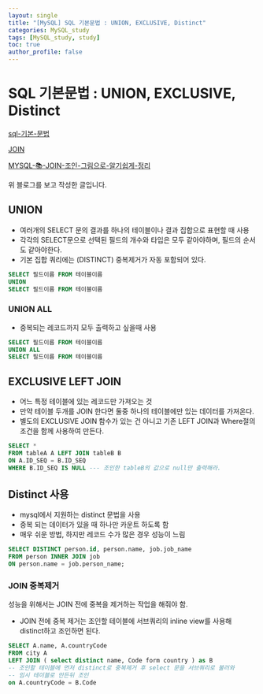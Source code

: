 ```yaml
---
layout: single
title: "[MySQL] SQL 기본문법 : UNION, EXCLUSIVE, Distinct"
categories: MySQL_study
tags: [MySQL_study, study]
toc: true
author_profile: false
---
```


# SQL 기본문법 : UNION, EXCLUSIVE, Distinct

[sql-기본-문법](https://hongong.hanbit.co.kr/sql-%EA%B8%B0%EB%B3%B8-%EB%AC%B8%EB%B2%95-joininner-outer-cross-self-join/)

[JOIN](https://velog.io/@wijoonwu/JOIN)

[MYSQL-📚-JOIN-조인-그림으로-알기쉽게-정리](https://inpa.tistory.com/entry/MYSQL-%F0%9F%93%9A-JOIN-%EC%A1%B0%EC%9D%B8-%EA%B7%B8%EB%A6%BC%EC%9C%BC%EB%A1%9C-%EC%95%8C%EA%B8%B0%EC%89%BD%EA%B2%8C-%EC%A0%95%EB%A6%AC)

위 블로그를 보고 작성한 글입니다.

## UNION

- 여러개의 SELECT 문의 결과를 하나의 테이블이나 결과 집합으로 표현할 때 사용
- 각각의 SELECT문으로 선택된 필드의 개수와 타입은 모두 같아야하며, 필드의 순서도 같아야한다.
- 기본 집합 쿼리에는 (DISTINCT) 중복제거가 자동 포함되어 있다.

```sql
SELECT 필드이름 FROM 테이블이름
UNION
SELECT 필드이름 FROM 테이블이름
```

### UNION ALL

- 중복되는 레코드까지 모두 출력하고 싶을때 사용

```sql
SELECT 필드이름 FROM 테이블이름
UNION ALL
SELECT 필드이름 FROM 테이블이름
```

## EXCLUSIVE LEFT JOIN

- 어느 특정 테이블에 있는 레코드만 가져오는 것
- 만약 테이블 두개를 JOIN 한다면 둘중 하나의 테이블에만 있는 데이터를 가져온다.
- 별도의 EXCLUSIVE JOIN 함수가 있는 건 아니고 기존 LEFT JOIN과 Where절의 조건을 함께 사용하여 만든다.

```sql
SELECT *
FROM tableA A LEFT JOIN tableB B
ON A.ID_SEQ = B.ID_SEQ
WHERE B.ID_SEQ IS NULL --- 조인한 tableB의 값으로 null만 출력해라.
```

## Distinct 사용

- mysql에서 지원하는 distinct 문법을 사용
- 중복 되는 데이터가 있을 때 하나만 카운트 하도록 함
- 매우 쉬운 방법, 하지만 레코드 수가 많은 경우 성능이 느림

```sql
SELECT DISTINCT person.id, person.name, job.job_name
FROM person INNER JOIN job
ON person.name = job.person_name;
```

### JOIN 중복제거

성능을 위해서는 JOIN 전에 중복을 제거하는 작업을 해줘야 함.

- JOIN 전에 중복 제거는 조인할 테이블에 서브쿼리의 inline view를 사용해 distinct하고 조인하면 된다.

```sql
SELECT A.name, A.countryCode
FROM city A
LEFT JOIN ( select distinct name, Code form country ) as B
-- 조인할 테이블에 먼저 distinct로 중복제거 후 select 문을 서브쿼리로 불러와
-- 임시 테이블로 만든뒤 조인
on A.countryCode = B.Code
```
